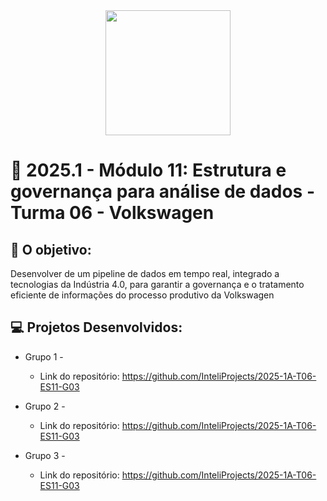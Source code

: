 <div align="center">
    <img src="https://encrypted-tbn0.gstatic.com/images?q=tbn:ANd9GcSHc09dCaSjCu0x098DETJcO4_NhEcUSeVbXQ&s"  width="200">
</div>


# 🙋 2025.1  - Módulo 11: Estrutura e governança para análise de dados - Turma 06 - Volkswagen


## 🎯 O objetivo:
Desenvolver de um pipeline de dados em tempo real, integrado a tecnologias da Indústria 4.0, para garantir a governança e o tratamento eficiente de informações do processo produtivo da Volkswagen

## 💻 Projetos Desenvolvidos: 

- Grupo 1 - 
  - Link do repositório: https://github.com/InteliProjects/2025-1A-T06-ES11-G03


- Grupo 2 - 
  - Link do repositório: https://github.com/InteliProjects/2025-1A-T06-ES11-G03


- Grupo 3 -  
  - Link do repositório: https://github.com/InteliProjects/2025-1A-T06-ES11-G03
